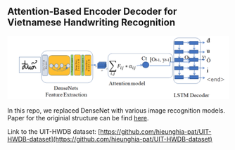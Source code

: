 Attention-Based Encoder Decoder for Vietnamese Handwriting Recognition
---

![The original Attention-based Encoder Decoder's structure](images/structure.png)

In this repo, we replaced DenseNet with various image recognition models. Paper for the originial structure can be find [here](https://arxiv.org/pdf/1905.05381.pdf).

Link to the UIT-HWDB dataset: [https://github.com/hieunghia-pat/UIT-HWDB-dataset](https://github.com/hieunghia-pat/UIT-HWDB-dataset)

